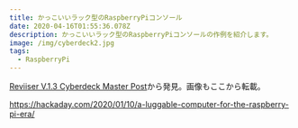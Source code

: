 ```yaml
---
title: かっこいいラック型のRaspberryPiコンソール
date: 2020-04-16T01:55:36.078Z
description: かっこいいラック型のRaspberryPiコンソールの作例を紹介します。
image: /img/cyberdeck2.jpg
tags:
  - RaspberryPi
---
```

[Reviiser V.1.3 Cyberdeck Master Post](https://reviiser.com/reviiser-v1-cyberdeck-update.html)から発見。画像もここから転載。

https://hackaday.com/2020/01/10/a-luggable-computer-for-the-raspberry-pi-era/
